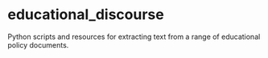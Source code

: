 # educational_discourse
Python scripts and resources for extracting text from a range of educational policy documents.
